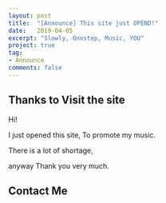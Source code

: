 ```yaml
---
layout: post
title:  "[Announce] This site just OPEND!"
date:   2019-04-05
excerpt: "Slowly, Onestep, Music, YOU"
project: true
tag:
- Announce
comments: false
---
```


      
## Thanks to Visit the site

Hi!

I just opened this site, To promote my music.

There is a lot of shortage,

anyway Thank you very much.

## Contact Me


